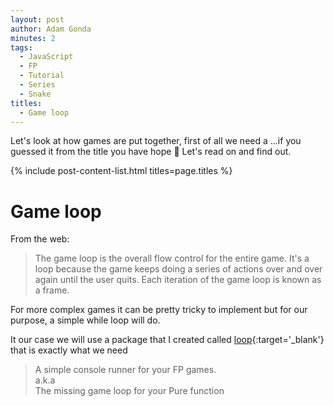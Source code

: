 ```yaml
---
layout: post
author: Adam Gonda
minutes: 2
tags:
  - JavaScript
  - FP
  - Tutorial
  - Series
  - Snake
titles:
  - Game loop
---
```


Let's look at how games are put together, first of all we
need a ...if you guessed it from the title you have hope 🤠
Let's read on and find out.

{% include post-content-list.html titles=page.titles %}

# Game loop

From the web:

> The game loop is the overall flow control for the entire game. It's a loop because the game keeps doing a series of actions over and over again until the user quits. Each iteration of the game loop is known as a frame.

For more complex games it can be pretty tricky to implement
but for our purpose, a simple while loop will do.

It our case we will use a package that I created called [loop](https://github.com/AdamGonda/loop){:target='_blank'}
that is exactly what we need
> A simple console runner for your FP games.<br> a.k.a <br>The missing game loop for your Pure function

